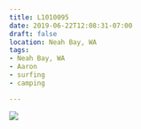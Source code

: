 ```yaml
---
title: L1010095
date: 2019-06-22T12:08:31-07:00
draft: false
location: Neah Bay, WA
tags:
- Neah Bay, WA
- Aaron
- surfing
- camping

---
```

![](https://d17enza3bfujl8.cloudfront.net/L1010095.jpg)

